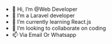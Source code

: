 - 👋 Hi, I’m @Web Developer
- 👀 I’m a Laravel developer
- 🌱 I’m currently learning React.js
- 💞️ I’m looking to collaborate on coding
- 📫 Via Email Or Whatsapp

<!---
AliTeXh/AliTeXh is a ✨ special ✨ repository because its `README.md` (this file) appears on your GitHub profile.
You can click the Preview link to take a look at your changes.
--->
